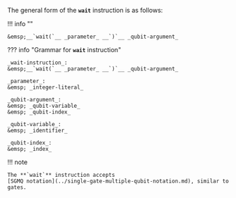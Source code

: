 The general form of the **`wait`** instruction is as follows:

!!! info ""

    &emsp;__`wait(`__ _parameter_ __`)`__ _qubit-argument_

??? info "Grammar for **`wait`** instruction"
    
    _wait-instruction_:  
    &emsp;__`wait(`__ _parameter_ __`)`__ _qubit-argument_

    _parameter_:  
    &emsp; _integer-literal_ 

    _qubit-argument_:  
    &emsp; _qubit-variable_  
    &emsp; _qubit-index_

    _qubit-variable_:  
    &emsp; _identifier_

    _qubit-index_:  
    &emsp; _index_

!!! note

    The **`wait`** instruction accepts
    [SGMQ notation](../single-gate-multiple-qubit-notation.md), similar to gates.
